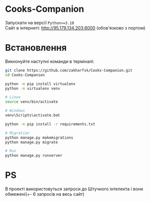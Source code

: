 # Cooks-Companion
Запускати на версії `Python>=3.10`<br>
Сайт в інтернеті: http://95.179.134.203:8000 (обов'язково з портом)

# Встановлення
Викнонуйте наступні команди в терміналі:
```bash
git clone https://github.com/zakharfsk/Cooks-Companion.git
cd Cooks-Companion

python -m pip install virtualenv
python -m virtualenv venv

# Linux
source venv/bin/activate

# Windows
venv\Scripts\activate.bat

python -m pip install -r requirements.txt

# Migration
python manage.py makemigrations
python manage.py migrate

# Run
python manage.py runserver
```

# PS
В проекті використовуться запроси до Штучного інтелекта і вони обмежені(+- 6 запросів на весь сайт)
